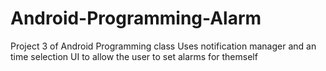 # Android-Programming-Alarm
Project 3 of Android Programming class
Uses notification manager and an time selection UI to allow the user to set alarms for themself
